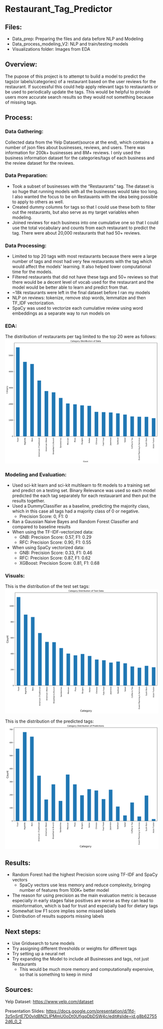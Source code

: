 # Restaurant_Tag_Predictor

## Files:
- Data_prep: Preparing the files and data before NLP and Modeling
- Data_process_modeling_V2: NLP and train/testing models
- Visualizations folder: Images from EDA

## Overview:
The pupose of this project is to attempt to build a model to predict the tags(or labels/categories) of a restaurant based on the user reviews for the restaurant. If successful this could help apply relevant tags to restaurants or be used to periodically update the tags. This would be helpful to provide users more accurate search results so they would not something because of missing tags.

## Process:

### Data Gathering:
Collected data from the Yelp Dataset(source at the end), which contains a number of json files about businesses, reviews, and users. There was information for 200k+ businesses and 8M+ reviews. I only used the business information dataset for the categories/tags of each business and the review dataset for the reviews.

### Data Preparation:
- Took a subset of businesses with the “Restaurants” tag. The dataset is so huge that running models with all the businesses would take too long. I also wanted the focus to be on Restauants with the idea being possible to apply to others as well.
- Created dummy columns for tags so that I could use these both to filter out the restaurants, but also serve as my target variables when modeling.
- Joined reviews for each business into one cumulative one so that I could use the total vocabulary and counts from each restaurant to predict the tag. There were about 20,000 restaurants that had 50+ reviews.


### Data Processing:
- Limited to top 20 tags with most restaurants because there were a large number of tags and most had very few restaurants with the tag which would affect the models' learning. It also helped lower computational time for the models.
- Filtered restaurants that did not have these tags and 50+ reviews so that there would be a decent level of vocab used for the restaurant and the model would be better able to learn and predict from that.
- ~18k restaurants were left in the final dataset before I ran my models
- NLP on reviews: tokenize, remove stop words, lemmatize and then TF_IDF vectorization.
- SpaCy was used to vectorize each cumulative review using word embeddings as a separate way to run models on


### EDA:

The distribution of restaurants per tag limited to the top 20 were as follows:
![](Visualizations/Actual_Category_Dist.png)


### Modeling and Evaluation:
- Used sci-kit learn and sci-kit multilearn to fit models to a training set and predict on a testing set. Binary Relevance was used so each model predicted the each tag separately for each restauarant and then put the results together. 
- Used a DummyClassifier as a baseline, predicting the majority class, which in this case all tags had a majority class of 0 or negative.
  - Precision Score: 0, F1: 0
- Ran a Gaussian Naive Bayes and Random Forest Classifier and compared to baseline results
- When using the TF-IDF-vectorized data:
  - GNB: Precision Score: 0.57, F1: 0.29
  - RFC: Precision Score: 0.90, F1: 0.55
- When using SpaCy vectorized data:
  - GNB: Precision Score: 0.33, F1: 0.46
  - RFC: Precision Score: 0.87, F1: 0.62
  - XGBoost: Precision Score: 0.81, F1: 0.68
  
  
### Visuals:

This is the distribution of the test set tags:
![](Visualizations/Results_Category_Dist.png)

This is the distribution of the predicted tags:
![](Visualizations/Preds_Category_Dist.png)

## Results:

- Random Forest had the highest Precision score using TF-IDF and SpaCy vectors
  - SpaCy vectors use less memory and reduce complexity, bringing number of features from 100K+ better model
- The reason for using precision as the main evaluation metric is because especially in early stages false positives are worse as they can lead to misinformation, which is bad for trust and especially bad for dietary tags
- Somewhat low F1 score implies some missed labels
- Distribution of results supports missing labels

## Next steps:

- Use Gridsearch to tune models
- Try assigning different thresholds or weights for different tags
- Try setting up a neural net
- Try expanding the Model to include all Businesses and tags, not just Restaurants
  - This would be much more memory and computationally expensive, so that is something to keep in mind

## Sources:
Yelp Dataset: https://www.yelp.com/dataset

Presentation Slides: https://docs.google.com/presentation/d/1fd-3z5nSrtE7D0vIdBN2LIPMmU0oDt0UfjgqDbDSW4c/edit#slide=id.g8b627552d6_0_2
